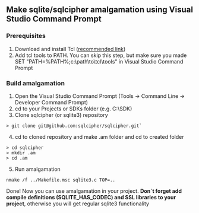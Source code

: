 ## Make sqlite/sqlcipher amalgamation using Visual Studio Command Prompt

### Prerequisites
1. Download and install Tcl ([recommended link](http://http://www.magicsplat.com/tcl-installer/index.html))
2. Add tcl tools to PATH. You can skip this step, but make sure you made SET "PATH=%PATH%;c:\path\to\tcl\tools" in Visual Studio Command Prompt

### Build amalgamation
1. Open the Visual Studio Command Prompt (Tools -> Command Line -> Developer Command Prompt)
2. cd to your Projects or SDKs folder (e.g. C:\SDK)
3. Clone sqlcipher (or sqlite3) repository 
```
> git clone git@github.com:sqlcipher/sqlcipher.git`
```
4. cd to cloned repository and make .am folder and cd to created folder
```
> cd sqlcipher
> mkdir .am
> cd .am
```
5. Run amalgamation
```
nmake /f ../Makefile.msc sqlite3.c TOP=..
```

Done! Now you can use amalgamation in your project. **Don`t forget add compile definitions (SQLITE_HAS_CODEC) and SSL libraries to your project**, otherwise you will get regular sqlite3 functionality
